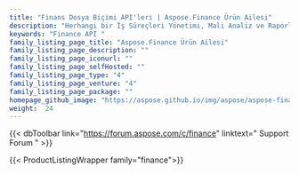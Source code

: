 ```yaml
---
title: "Finans Dosya Biçimi API'leri | Aspose.Finance Ürün Ailesi"
description: "Herhangi bir İş Süreçleri Yönetimi, Mali Analiz ve Raporlama Yazılımından XBRL ve iXBRL'yi oluşturmak, okumak ve doğrulamak için şirket içi kitaplıkları indirin."
keywords: "Finance API "
family_listing_page_title: "Aspose.Finance Ürün Ailesi"
family_listing_page_description: ""
family_listing_page_iconurl: ""
family_listing_page_selfHosted: ""
family_listing_page_type: "4"
family_listing_page_venture: "4"
family_listing_page_package: ""
homepage_github_image: "https://aspose.github.io/img/aspose/aspose-finance.png"
weight:  24
---
```


{{< dbToolbar link="https://forum.aspose.com/c/finance" linktext=" Support Forum " >}}

{{< ProductListingWrapper family="finance">}}

